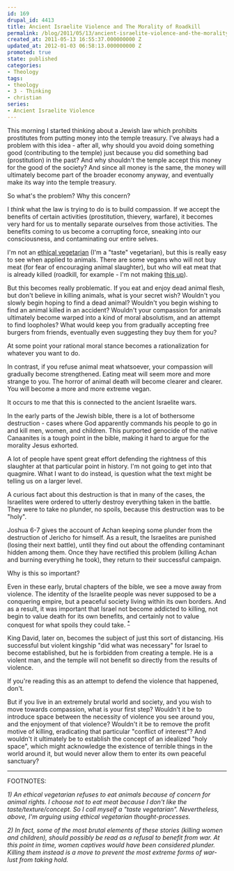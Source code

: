 ```yaml
---
id: 169
drupal_id: 4413
title: Ancient Israelite Violence and The Morality of Roadkill
permalink: /blog/2011/05/13/ancient-israelite-violence-and-the-morality-of-roadkill
created_at: 2011-05-13 16:55:37.000000000 Z
updated_at: 2012-01-03 06:58:13.000000000 Z
promoted: true
state: published
categories:
- Theology
tags:
- theology
- 3 - Thinking
- christian
series:
- Ancient Israelite Violence
---
```

This morning I started thinking about a Jewish law which prohibits prostitutes from putting money into the temple treasury. I've always had a problem with this idea - after all, why should you avoid doing something good (contributing to the temple) just because you did something bad (prostitution) in the past? And why shouldn't the temple accept this money for the good of the society? And since all money is the same, the money will ultimately become part of the broader economy anyway, and eventually make its way into the temple treasury.

So what's the problem? Why this concern?

I <em>think</em> what the law is trying to do is to build compassion. If we accept the benefits of certain activities (prostitution, thievery, warfare), it becomes very hard for us to mentally separate ourselves from those activities. The benefits coming to us become a corrupting force, sneaking into our consciousness, and contaminating our entire selves.

I'm not an <a href="#footnote-vegetarian">ethical vegetarian</a> (I'm a "taste" vegetarian), but this is really easy to see when applied to animals. There are some vegans who will not buy meat (for fear of encouraging animal slaughter), but who will eat meat that is already killed (roadkill, for example - I'm not making <a href="http://www.wikihow.com/Eat-Roadkill">this up</a>).

But this becomes really problematic. If you eat and enjoy dead animal flesh, but don't believe in killing animals, what is your secret wish? Wouldn't you slowly begin hoping to find a dead animal? Wouldn't you begin wishing to find an animal killed in an accident? Wouldn't your compassion for animals ultimately become warped into a kind of moral absolutism, and an attempt to find loopholes? What would keep you from gradually accepting free burgers from friends, eventually even suggesting they buy them for you?

At some point your rational moral stance becomes a rationalization for whatever you want to do.

In contrast, if you refuse animal meat whatsoever, your compassion will gradually become strengthened. Eating meat will seem more and more strange to you. The horror of animal death will become clearer and clearer. You will become a more and more extreme vegan.

It occurs to me that this is connected to the ancient Israelite wars.

In the early parts of the Jewish bible, there is a lot of bothersome destruction - cases where God apparently commands his people to go in and kill men, women, and children. This purported genocide of the native Canaanites is a tough point in the bible, making it hard to argue for the morality Jesus exhorted.

A lot of people have spent great effort defending the rightness of this slaughter at that particular point in history. I'm not going to get into that quagmire. What I want to do instead, is question what the text might be telling us on a larger level.

A curious fact about this destruction is that in many of the cases, the Israelites were ordered to utterly destroy everything taken in the battle. They were to take no plunder, no spoils, because this destruction was to be "holy".

Joshua 6-7 gives the account of Achan keeping some plunder from the destruction of Jericho for himself. As a result, the Israelites are punished (losing their next battle), until they find out about the offending contaminant hidden among them. Once they have rectified this problem (killing Achan and burning everything he took), they return to their successful campaign.

Why is this so important?

Even in these early, brutal chapters of the bible, we see a move away from violence. The identity of the Israelite people was never supposed to be a conquering empire, but a peaceful society living within its own borders. And as a result, it was important that Israel not become addicted to killing, not begin to value death for its own benefits, and certainly not to value conquest for what spoils they could take. <sup><a href="#footnote-brutal">*</a></sup>

King David, later on, becomes the subject of just this sort of distancing. His successful but violent kingship "did what was necessary" for Israel to become established, but he is forbidden from creating a temple. He is a violent man, and the temple will not benefit so directly from the results of violence.

If you're reading this as an attempt to defend the violence that happened, don't.

But if you live in an extremely brutal world and society, and you wish to move towards compassion, what is your first step? Wouldn't it be to introduce space between the necessity of violence you see around you, and the enjoyment of that violence? Wouldn't it be to remove the profit motive of killing, eradicating that particular "conflict of interest"? And wouldn't it ultimately be to establish the concept of an idealized "holy space", which might acknowledge the existence of terrible things in the world around it, but would never allow them to enter its own peaceful sanctuary?

---

FOOTNOTES:

<a id="footnote-vegetarian"></a><em>1) An ethical vegetarian refuses to eat animals because of concern for animal rights. I choose not to eat meat because I don't like the taste/texture/concept. So I call myself a "taste vegetarian". Nevertheless, above, I'm arguing using ethical vegetarian thought-processes.</em>

<a id="footnote-brutal"></a><em>2) In fact, some of the most brutal elements of these stories (killing women and children), should possibly be read as a refusal to benefit from war. At this point in time, women captives would have been considered plunder. Killing them instead is a move to prevent the most extreme forms of war-lust from taking hold.</em>
